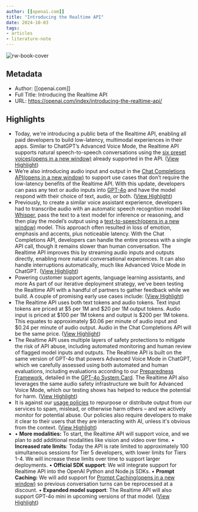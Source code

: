 ```yaml
---
author: [[openai.com]]
title: "Introducing the Realtime API"
date: 2024-10-03
tags: 
- articles
- literature-note
---
```

![rw-book-cover](https://images.ctfassets.net/kftzwdyauwt9/139I6Ga8xl6qTXGPL9lWyc/82838b1ef1a26a4946a27d656de0c806/01_Realtime_API.png?w=1600&h=900&fit=fill)

## Metadata
- Author: [[openai.com]]
- Full Title: Introducing the Realtime API
- URL: https://openai.com/index/introducing-the-realtime-api/

## Highlights
- Today, we're introducing a public beta of the Realtime API, enabling all paid developers to build low-latency, multimodal experiences in their apps. Similar to ChatGPT’s Advanced Voice Mode, the Realtime API supports natural speech-to-speech conversations using the [six preset voices(opens in a new window)](https://platform.openai.com/docs/guides/text-to-speech) already supported in the API. ([View Highlight](https://read.readwise.io/read/01j98ny6a4qne17kqzj8t3ars0))
- We’re also introducing audio input and output in the [Chat Completions API(opens in a new window)](https://platform.openai.com/docs/guides/chat-completions) to support use cases that don’t require the low-latency benefits of the Realtime API. With this update, developers can pass any text or audio inputs into [GPT-4o](https://openai.com/index/hello-gpt-4o/) and have the model respond with their choice of text, audio, or both. ([View Highlight](https://read.readwise.io/read/01j98nycsvqyzjqwckmjw4rrac))
- Previously, to create a similar voice assistant experience, developers had to transcribe audio with an automatic speech recognition model like [Whisper](https://openai.com/index/whisper/), pass the text to a text model for inference or reasoning, and then play the model’s output using a [text-to-speech(opens in a new window)](https://platform.openai.com/docs/guides/text-to-speech) model. This approach often resulted in loss of emotion, emphasis and accents, plus noticeable latency. With the Chat Completions API, developers can handle the entire process with a single API call, though it remains slower than human conversation. The Realtime API improves this by streaming audio inputs and outputs directly, enabling more natural conversational experiences. It can also handle interruptions automatically, much like Advanced Voice Mode in ChatGPT. ([View Highlight](https://read.readwise.io/read/01j98nygrej4c9syvc193pchjq))
- Powering customer support agents, language learning assistants, and more
  As part of our iterative deployment strategy, we’ve been testing the Realtime API with a handful of partners to gather feedback while we build. A couple of promising early use cases include: ([View Highlight](https://read.readwise.io/read/01j98p0ec7czkyxtnfstythfh5))
- The Realtime API uses both text tokens and audio tokens. Text input tokens are priced at $5 per 1M and $20 per 1M output tokens. Audio input is priced at $100 per 1M tokens and output is $200 per 1M tokens. This equates to approximately $0.06 per minute of audio input and $0.24 per minute of audio output. Audio in the Chat Completions API will be the same price. ([View Highlight](https://read.readwise.io/read/01j98p1f2h1wd8seka46697xed))
- The Realtime API uses multiple layers of safety protections to mitigate the risk of API abuse, including automated monitoring and human review of flagged model inputs and outputs. The Realtime API is built on the same version of GPT-4o that powers Advanced Voice Mode in ChatGPT, which we carefully assessed using both automated and human evaluations, including evaluations according to our [Preparedness Framework](https://openai.com/preparedness), detailed in the [GPT-4o System Card](https://openai.com/index/gpt-4o-system-card/#observed-safety-challenges-evaluations-and-mitigations). The Realtime API also leverages the same audio safety infrastructure we built for Advanced Voice Mode, which our testing shows has helped to reduce the potential for harm. ([View Highlight](https://read.readwise.io/read/01j98p1whj6k582tezmsryt468))
- It is against our [usage policies](https://openai.com/policies/usage-policies/) to repurpose or distribute output from our services to spam, mislead, or otherwise harm others – and we actively monitor for potential abuse. Our policies also require developers to make it clear to their users that they are interacting with AI, unless it's obvious from the context. ([View Highlight](https://read.readwise.io/read/01j98p276j27kwbghgx8b9p50m))
- • **More modalities:** To start, the Realtime API will support voice, and we plan to add additional modalities like vision and video over time.
  • **Increased rate limits**: Today the API is rate limited to approximately 100 simultaneous sessions for Tier 5 developers, with lower limits for Tiers 1-4. We will increase these limits over time to support larger deployments.
  • **Official SDK support**: We will integrate support for Realtime API into the OpenAI Python and Node.js SDKs.
  • **Prompt Caching:** We will add support for [Prompt Caching(opens in a new window)](http://platform.openai.com/docs/guides/prompt-caching) so previous conversation turns can be reprocessed at a discount.
  • **Expanded model support**: The Realtime API will also support GPT-4o mini in upcoming versions of that model. ([View Highlight](https://read.readwise.io/read/01j98p2ep6tex7f25hj3be5k78))
